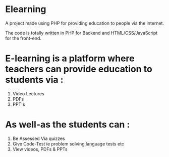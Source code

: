 # Elearning
A project made using PHP for providing education to people via the internet.

The code is totally written in PHP for Backend and HTML/CSS/JavaScript for the front-end.

# E-learning is a platform where teachers can provide education to students via :
1) Video Lectures
2) PDFs
3) PPT's

# As well-as the students can :
1) Be Assessed Via quizzes
2) Give Code-Test ie problem solving,language tests etc
3) View videos, PDFs & PPTs 


